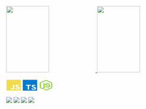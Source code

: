  <div>
  <a href="https://caiquepatelliscapeline.github.io/Personal-Site/" target="_blank">
  <img height="180em" width="48%" margin-left="4%" src="https://github-readme-stats.vercel.app/api?username=CaiquePatelliScapeline&show_icons=true&theme=dark&include_all_commits=true&count_private=true" target="_blank"/>
  <img height="180em" width="48%" src="https://github-readme-stats.vercel.app/api/top-langs/?username=CaiquePatelliScapeline&layout=compact&langs_count=7&theme=dark" target="_blank"/>
 </a>
</div>
<div style="display: inline_block"><br>
  <img align="center" alt="JavaScript" height="30" width="40" src="https://raw.githubusercontent.com/devicons/devicon/master/icons/javascript/javascript-plain.svg">
  <img align="center" alt="TypeScript" height="30" width="40" src="https://raw.githubusercontent.com/devicons/devicon/master/icons/typescript/typescript-plain.svg">
  <img align="center" alt="NodeJs" height="30" width="40" src="https://raw.githubusercontent.com/devicons/devicon/master/icons/nodejs/nodejs-original.svg">
</div>
<br>
<div> 
  <a href="https://www.linkedin.com/in/caique-patelli-scapeline" target="_blank"><img src="https://img.shields.io/badge/-LinkedIn-%230077B5?style=for-the-badge&logo=linkedin&logoColor=white" target="_blank"></a> 
  <a href = "mailto:caique.scapeline@fatec.sp.gov.br" margin-left="4px"><img src="https://img.shields.io/badge/-Gmail-%23333?style=for-the-badge&logo=gmail&logoColor=white" target="_blank"></a>
 <a href="https://www.figma.com/@CaiquePs" target="_blank"><img src="https://img.shields.io/badge/-Figma-%23333?style=for-the-badge&logo=figma&logoColor=white" target="_blank"></a>
 <a href="https://www.tinkercad.com/users/fjBIEKmwPew-caique-patelli-scapeline?category=circuits&sort=likes&view_mode=default" target="_blank"><img src="https://img.shields.io/badge/-TinkerCad-%23333?style=for-the-badge&logo=tinkercad&logoColor=white" target="_blank"></a>
 <!--<a href="https://caiqueps.itch.io/" target="_blank"><img src="https://img.shields.io/badge/-Itch.io-%23333?style=for-the-badge&logo=itchio&logoColor=white" target="_blank"></a>-->
</div>
 
 
<!--![Snake animation](https://github.com/CaiquePatelliScapeline/CaiquePatelliScapeline/blob/output/github-contribution-grid-snake.svg)-->
